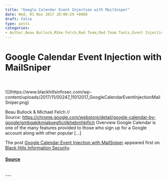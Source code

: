 ```yaml
---
title: "Google Calendar Event Injection with MailSniper"
date: Wed, 01 Nov 2017 20:00:29 +0000
draft: false
type: posts
categories: 
- Author,Beau Bullock,Mike Felch,Red Team,Red Team Tools,Event Injection,G Suite,Google,Google Calendar
---
```

# Google Calendar Event Injection with MailSniper

<br/>

<br/>
![](https://www.blackhillsinfosec.com/wp-content/uploads/2017/11/00247_11012017_GoogleCalendarEventInjectionMailSniper.png)

Beau Bullock & Michael Felch // Source: https://chrome.google.com/webstore/detail/google-calendar-by-google/gmbgaklkmjakoegficnlkhebmhkjfich Overview Google Calendar is one of the many features provided to those who sign up for a Google account along with other popular \[…\]

The post [Google Calendar Event Injection with MailSniper](https://www.blackhillsinfosec.com/google-calendar-event-injection-mailsniper/) appeared first on [Black Hills Information Security](https://www.blackhillsinfosec.com).

#### [Source](https://www.blackhillsinfosec.com/google-calendar-event-injection-mailsniper/)

<br/>
---
